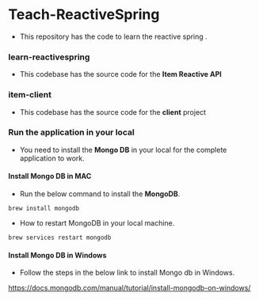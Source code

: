 # Teach-ReactiveSpring

- This repository has the code to learn the reactive spring .

### learn-reactivespring

- This codebase has the source code for the **Item Reactive API** 

### item-client

- This codebase has the source code for the **client** project 

### Run the application in your local

- You need to install the **Mongo DB** in your local for the complete application to work.

#### Install Mongo DB in MAC

- Run the below command to install the **MongoDB**.

```
brew install mongodb
```

-  How to restart MongoDB in your local machine.

```
brew services restart mongodb
```

#### Install Mongo DB in Windows

- Follow the steps in the below link to install Mongo db in Windows. 

https://docs.mongodb.com/manual/tutorial/install-mongodb-on-windows/
